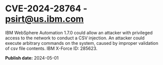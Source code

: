 # CVE-2024-28764 - psirt@us.ibm.com

IBM WebSphere Automation 1.7.0 could allow an attacker with privileged access to the network to conduct a CSV injection.  An attacker could execute arbitrary commands on the system, caused by improper validation of csv file contents.  IBM X-Force ID:  285623.

**Publish date:** 2024-05-01

